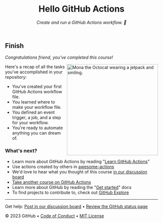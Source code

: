 <header>

# Hello GitHub Actions

_Create and run a GitHub Actions workflow. 🖖_

</header>

## Finish

_Congratulations friend, you've completed this course!_

<img src=https://octodex.github.com/images/jetpacktocat.png alt="Mona the Octocat wearing a jetpack and smiling." width=300 align=right>

Here's a recap of all the tasks you've accomplished in your repository:

- You've created your first GitHub Actions workflow file.
- You learned where to make your workflow file.
- You defined an event trigger, a job, and a step for your workflow.
- You're ready to automate anything you can dream of.

### What's next?

- Learn more about GitHub Actions by reading "[Learn GitHub Actions](https://docs.github.com/actions/learn-github-actions)"
- Use actions created by others in [awesome-actions](https://github.com/sdras/awesome-actions)
- We'd love to hear what you thought of this course [in our discussion board](https://github.com/orgs/skills/discussions/categories/hello-github-actions)
- [Take another course on GitHub Actions](https://skills.github.com/#automate-workflows-with-github-actions)
- Learn more about GitHub by reading the "[Get started](https://docs.github.com/get-started)" docs
- To find projects to contribute to, check out [GitHub Explore](https://github.com/explore)

<footer>

---

Get help: [Post in our discussion board](https://github.com/orgs/skills/discussions/categories/hello-github-actions) &bull; [Review the GitHub status page](https://www.githubstatus.com/)

&copy; 2023 GitHub &bull; [Code of Conduct](https://www.contributor-covenant.org/version/2/1/code_of_conduct/code_of_conduct.md) &bull; [MIT License](https://gh.io/mit)

</footer>
